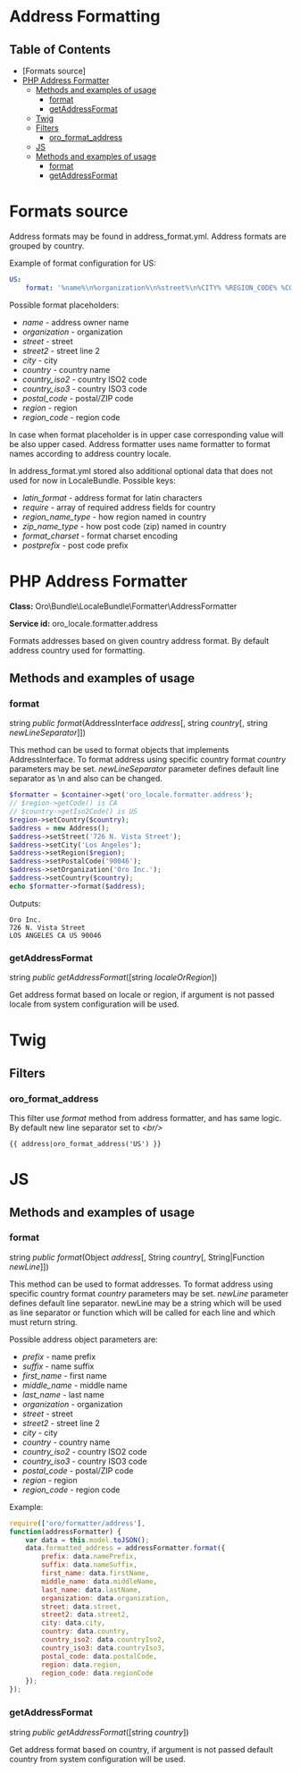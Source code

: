 Address Formatting
==================

Table of Contents
-----------------
 - [Formats source]
 - [PHP Address Formatter](#php-address-formatter)
    - [Methods and examples of usage](#methods-and-examples-of-usage)
      - [format](#format)
      - [getAddressFormat](#getAddressFormat)
   - [Twig](#twig)
    - [Filters](#filters)
      - [oro_format_address](#oro_format_address)
   - [JS](#js)
    - [Methods and examples of usage](#js_methods-and-examples-of-usage)
        - [format](#js_format)
        - [getAddressFormat](#js_getAddressFormat)

Formats source
================
Address formats may be found in address_format.yml. Address formats are grouped by country.

Example of format configuration for US:

```yaml
US:
    format: '%name%\n%organization%\n%street%\n%CITY% %REGION_CODE% %COUNTRY_ISO2% %postal_code%'
```

Possible format placeholders:

* *name* - address owner name
* *organization* - organization
* *street* - street
* *street2* - street line 2
* *city* - city
* *country* - country name
* *country_iso2* - country ISO2 code
* *country_iso3* - country ISO3 code
* *postal_code* - postal/ZIP code
* *region* - region
* *region_code* - region code

In case when format placeholder is in upper case corresponding value will be also upper cased.
Address formatter uses name formatter to format names according to address country locale.

In address_format.yml stored also additional optional data that does not used for now in LocaleBundle. Possible keys:

* *latin_format* - address format for latin characters
* *require* - array of required address fields for country
* *region_name_type* - how region named in country
* *zip_name_type* - how post code (zip) named in country
* *format_charset* - format charset encoding
* *postprefix* - post code prefix

PHP Address Formatter
====================

**Class:** Oro\Bundle\LocaleBundle\Formatter\AddressFormatter

**Service id:** oro_locale.formatter.address

Formats addresses based on given country address format. By default address country used for formatting.

Methods and examples of usage
-----------------------------

### format

string *public* *format*(AddressInterface *address*[, string *country*[, string *newLineSeparator*]])

This method can be used to format objects that implements AddressInterface.
To format address using specific country format *country* parameters may be set.
*newLineSeparator* parameter defines default line separator as \n and also can be changed.

```php
$formatter = $container->get('oro_locale.formatter.address');
// $region->getCode() is CA
// $country->getIso2Code() is US
$region->setCountry($country);
$address = new Address();
$address->setStreet('726 N. Vista Street');
$address->setCity('Los Angeles');
$address->setRegion($region);
$address->setPostalCode('90046');
$address->setOrganization('Oro Inc.');
$address->setCountry($country);
echo $formatter->format($address);
```

Outputs:

```
Oro Inc.
726 N. Vista Street
LOS ANGELES CA US 90046
```


### getAddressFormat

string *public* *getAddressFormat*([string *localeOrRegion*])

Get address format based on locale or region, if argument is not passed locale from system configuration will be used.

Twig
====

Filters
-------

### oro_format_address

This filter use *format* method from address formatter, and has same logic.
By default new line separator set to *&lt;br/&gt;*

```
{{ address|oro_format_address('US') }}
```

JS
============

Methods and examples of usage
-----------------------------

### format

string *public* *format*(Object *address*[, String *country*[, String|Function *newLine*]])

This method can be used to format addresses.
To format address using specific country format *country* parameters may be set.
*newLine* parameter defines default line separator. newLine may be a string which will be used as line separator or
function which will be called for each line and which must return string.

Possible address object parameters are:
* *prefix* - name prefix
* *suffix* - name suffix
* *first_name* - first name
* *middle_name* - middle name
* *last_name* - last name
* *organization* - organization
* *street* - street
* *street2* - street line 2
* *city* - city
* *country* - country name
* *country_iso2* - country ISO2 code
* *country_iso3* - country ISO3 code
* *postal_code* - postal/ZIP code
* *region* - region
* *region_code* - region code

Example:

```javascript
require(['oro/formatter/address'],
function(addressFormatter) {
    var data = this.model.toJSON();
    data.formatted_address = addressFormatter.format({
        prefix: data.namePrefix,
        suffix: data.nameSuffix,
        first_name: data.firstName,
        middle_name: data.middleName,
        last_name: data.lastName,
        organization: data.organization,
        street: data.street,
        street2: data.street2,
        city: data.city,
        country: data.country,
        country_iso2: data.countryIso2,
        country_iso3: data.countryIso3,
        postal_code: data.postalCode,
        region: data.region,
        region_code: data.regionCode
    });
});
```

### getAddressFormat

string *public* *getAddressFormat*([string *country*])

Get address format based on country, if argument is not passed default country from system configuration will be used.